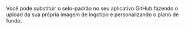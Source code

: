 Você pode substituir o selo-padrão no seu aplicativo GitHub fazendo o upload da sua própria imagem de logotipo e personalizando o plano de fundo.
